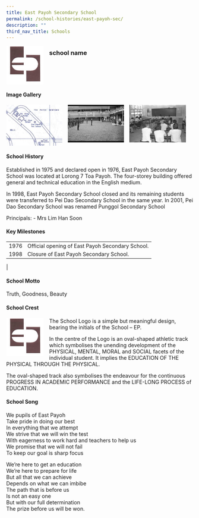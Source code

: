 ```yaml
---
title: East Payoh Secondary School
permalink: /school-histories/east-payoh-sec/
description: ""
third_nav_title: Schools
---
```

<img src="/images/eastpayohsec1.png" style="width:20%;margin-right:15px;" align = "left">

### **school name**

<br clear="left">

#### **Image Gallery**

<p><a href="https://staging.d1yxymztqoj7qn.amplifyapp.com/images/ahmadibrahimpri2.jpg">  
<img src="/images/eastpayohsec2.jpg" style="width:30%;margin-right:15px;" align = "left">
</a></p>

<p><a href="https://staging.d1yxymztqoj7qn.amplifyapp.com/images/ahmadibrahimpri3.jpg">  
<img src="/images/eastpayohsec3.jpg" style="width:30%;margin-right:15px;" align = "left">
</a></p>

<p><a href="https://staging.d1yxymztqoj7qn.amplifyapp.com/images/ahmadibrahimpri4.jpg">  
<img src="/images/eastpayohsec4.jpg" style="width:30%;margin-right:15px;" align = "left">
</a></p>

<br clear="left">

#### **School History**
Established in 1975 and declared open in 1976, East Payoh Secondary School was located at Lorong 7 Toa Payoh. The four-storey building offered general and technical education in the English medium.

In 1998, East Payoh Secondary School closed and its remaining students were transferred to Pei Dao Secondary School in the same year. In 2001, Pei Dao Secondary School was renamed Punggol Secondary School

Principals:
\- Mrs Lim Han Soon

#### **Key Milestones**

|  |  |
|:---:|---|
| 1976 | Official opening of East Payoh Secondary School. |
| 1998 | Closure of East Payoh Secondary School. |
|

#### **School Motto**
Truth, Goodness, Beauty

#### **School Crest**
<img src="/images/eastpayohsec1.png" style="width:20%;margin-right:15px;" align = "left">

The School Logo is a simple but meaningful design, bearing the initials of the School – EP.

In the centre of the Logo is an oval-shaped athletic track which symbolises the unending development of the PHYSICAL, MENTAL, MORAL and SOCIAL facets of the individual student. It implies the EDUCATION OF THE PHYSICAL THROUGH THE PHYSICAL.

The oval-shaped track also symbolises the endeavour for the continuous PROGRESS IN ACADEMIC PERFORMANCE and the LIFE-LONG PROCESS of EDUCATION.

#### **School Song**
We pupils of East Payoh<br>
Take pride in doing our best<br>
In everything that we attempt<br>
We strive that we will win the test<br>
With eagerness to work hard and teachers to help us<br>
We promise that we will not fail<br>
To keep our goal is sharp focus

We’re here to get an education<br>
We’re here to prepare for life<br>
But all that we can achieve<br>
Depends on what we can imbibe<br>
The path that is before us<br>
Is not an easy one<br>
But with our full determination<br>
The prize before us will be won.